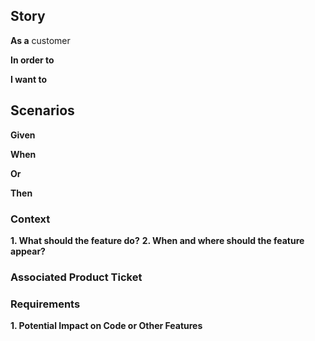 ## Story

**As a** customer

**In order to**

**I want to**

## Scenarios

**Given**

**When**

**Or**

**Then**

### Context
**1. What should the feature do?**
**2. When and where should the feature appear?**

### Associated Product Ticket

### Requirements
**1. Potential Impact on Code or Other Features**